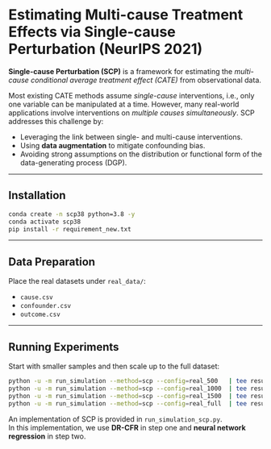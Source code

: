 # Estimating Multi-cause Treatment Effects via Single-cause Perturbation (NeurIPS 2021)

**Single-cause Perturbation (SCP)** is a framework for estimating the *multi-cause conditional average treatment effect (CATE)* from observational data.

Most existing CATE methods assume *single-cause* interventions, i.e., only one variable can be manipulated at a time. However, many real-world applications involve interventions on *multiple causes simultaneously*. SCP addresses this challenge by:
- Leveraging the link between single- and multi-cause interventions.
- Using **data augmentation** to mitigate confounding bias.
- Avoiding strong assumptions on the distribution or functional form of the data-generating process (DGP).

---

## Installation

```bash
conda create -n scp38 python=3.8 -y
conda activate scp38
pip install -r requirement_new.txt
```

---

## Data Preparation

Place the real datasets under `real_data/`:
- `cause.csv`
- `confounder.csv`
- `outcome.csv`

---

## Running Experiments

Start with smaller samples and then scale up to the full dataset:

```bash
python -u -m run_simulation --method=scp --config=real_500   | tee results/scp_real_500.txt
python -u -m run_simulation --method=scp --config=real_1000  | tee results/scp_real_1000.txt
python -u -m run_simulation --method=scp --config=real_1500  | tee results/scp_real_1500.txt
python -u -m run_simulation --method=scp --config=real_full  | tee results/scp_real_full.txt
```

An implementation of SCP is provided in `run_simulation_scp.py`.  
In this implementation, we use **DR-CFR** in step one and **neural network regression** in step two.

